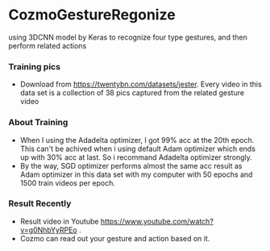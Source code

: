 # CozmoGestureRegonize
using 3DCNN model by Keras to recognize four type gestures, and then perform related actions

### Training pics 
* Download from https://twentybn.com/datasets/jester. Every video in this data set is a collection of 38 pics captured from the related gesture video

### About Training
* When I using the Adadelta optimizer, I got 99% acc at the 20th epoch. This can't be achived when i using default Adam optimizer which ends up with 30% acc at last. So i recommand Adadelta optimizer strongly. 
* By the way, SGD optimizer performs almost the same acc result as Adam optimizer in this data set with my computer with 50 epochs and 1500 train videos per epoch.

### Result Recently
* Result video in Youtube https://www.youtube.com/watch?v=g0NhbYyRPEo .
* Cozmo can read out your gesture and action based on it. 
